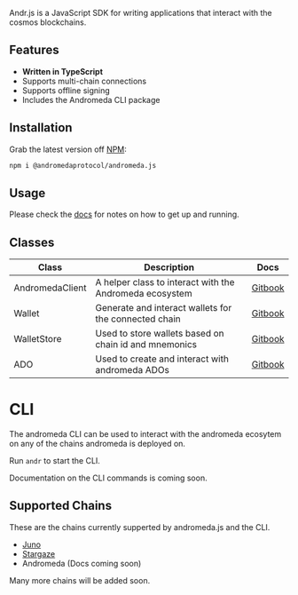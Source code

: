 
Andr.js is a JavaScript SDK for writing applications that interact with the cosmos blockchains.

## Features

- **Written in TypeScript**
- Supports multi-chain connections
- Supports offline signing
- Includes the Andromeda CLI package

## Installation

Grab the latest version off [NPM](https://www.npmjs.com/package/@andromedaprotocol/andromeda.js):

```sh
npm i @andromedaprotocol/andromeda.js
```

## Usage

Please check the [docs](https://docs.andromedaprotocol.io/andromeda.js/) for notes on how to get up and running.

## Classes

|Class| Description | Docs|
|----------------------------------------------------------|-------------------------------------------------|------------------------------|
| AndromedaClient | A helper class to interact with the Andromeda ecosystem | [Gitbook](https://docs.andromedaprotocol.io/andromeda.js/classes/andromedaclient-class) |
| Wallet | Generate and interact wallets for the connected chain | [Gitbook](https://docs.andromedaprotocol.io/andromeda.js/classes/wallet-class) |
| WalletStore | Used to store wallets based on chain id and mnemonics |[Gitbook](https://docs.andromedaprotocol.io/andromeda.js/classes/walletstore-class)|
| ADO | Used to create and interact with andromeda ADOs | [Gitbook](https://docs.andromedaprotocol.io/andromeda.js/classes/ado-class)|

# CLI

The andromeda CLI can be used to interact with the andromeda ecosytem on any of the chains andromeda is deployed on.

Run  `andr`  to start the CLI. 

Documentation on the CLI commands is coming soon.

## Supported Chains

These are the chains currently supperted by andromeda.js and the CLI.

- [Juno](https://docs.junonetwork.io/juno/readme)
- [Stargaze](https://www.stargaze.zone)
- Andromeda (Docs coming soon)

Many more chains will be added soon. 